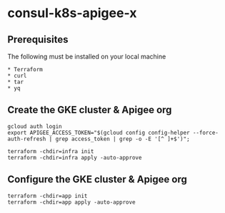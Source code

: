 # consul-k8s-apigee-x

## Prerequisites

The following must be installed on your local machine

```
* Terraform
* curl
* tar
* yq

```

## Create the GKE cluster & Apigee org
```
gcloud auth login
export APIGEE_ACCESS_TOKEN="$(gcloud config config-helper --force-auth-refresh | grep access_token | grep -o -E '[^ ]+$')";

terraform -chdir=infra init
terraform -chdir=infra apply -auto-approve
```

## Configure the GKE cluster & Apigee org

```
terraform -chdir=app init
terraform -chdir=app apply -auto-approve
```
